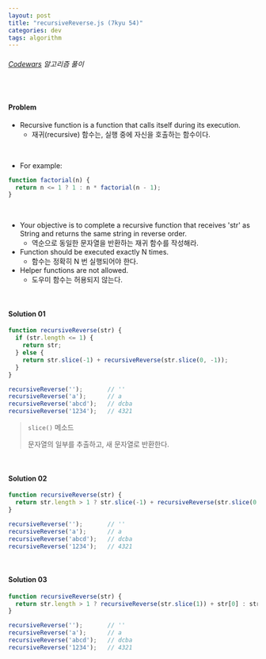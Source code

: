 ```yaml
---
layout: post
title: "recursiveReverse.js (7kyu 54)"
categories: dev
tags: algorithm
---
```


###### [Codewars](https://www.codewars.com) 알고리즘 풀이

<br>

#### Problem

- Recursive function is a function that calls itself during its execution.
  - 재귀(recursive) 함수는, 실행 중에 자신을 호출하는 함수이다.

<br>

- For example:

```js
function factorial(n) {
  return n <= 1 ? 1 : n * factorial(n - 1);
}
```

<br>

- Your objective is to complete a recursive function that receives 'str' as String and returns the same string in reverse order.
  - 역순으로 동일한 문자열을 반환하는 재귀 함수를 작성해라.
- Function should be executed exactly N times.
  - 함수는 정확히 N 번 실행되어야 한다.
- Helper functions are not allowed.
  - 도우미 함수는 허용되지 않는다.

<br>

#### Solution 01

```js
function recursiveReverse(str) {
  if (str.length <= 1) {
    return str;
  } else {
    return str.slice(-1) + recursiveReverse(str.slice(0, -1));
  }
}

recursiveReverse('');		// ''
recursiveReverse('a');		// a
recursiveReverse('abcd');	// dcba
recursiveReverse('1234');	// 4321
```

> `slice()` 메소드
>
> 문자열의 일부를 추출하고, 새 문자열로 반환한다.

<br>

#### Solution 02

```js
function recursiveReverse(str) {
  return str.length > 1 ? str.slice(-1) + recursiveReverse(str.slice(0, -1)) : str;
}

recursiveReverse('');		// ''
recursiveReverse('a');		// a
recursiveReverse('abcd');	// dcba
recursiveReverse('1234');	// 4321
```

<br>

#### Solution 03

```js
function recursiveReverse(str) {
  return str.length > 1 ? recursiveReverse(str.slice(1)) + str[0] : str;
}

recursiveReverse('');		// ''
recursiveReverse('a');		// a
recursiveReverse('abcd');	// dcba
recursiveReverse('1234');	// 4321
```

<br>